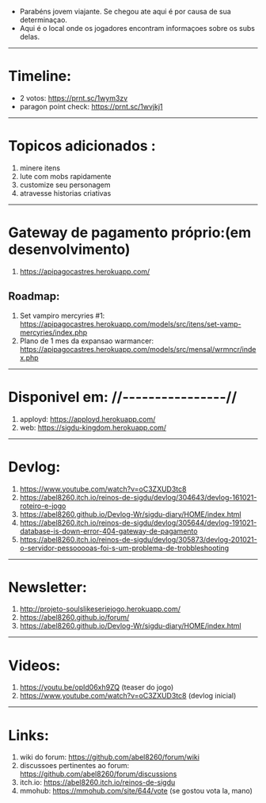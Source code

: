 
 - Parabéns jovem viajante. Se chegou ate aqui é por causa  de sua determinaçao.
 - Aqui é o local onde os jogadores encontram informaçoes sobre os subs delas.

---

# Timeline:
- 2 votos: https://prnt.sc/1wym3zv
- paragon point check: https://prnt.sc/1wvjkj1  

---

# Topicos adicionados :
1. minere itens
2. lute com mobs rapidamente  
3. customize seu personagem
4. atravesse historias criativas 

---
# Gateway de pagamento próprio:(em desenvolvimento)  
1. https://apipagocastres.herokuapp.com/

## Roadmap:
1. Set vampiro mercyries #1: https://apipagocastres.herokuapp.com/models/src/itens/set-vamp-mercyries/index.php
2. Plano de 1 mes da expansao warmancer: https://apipagocastres.herokuapp.com/models/src/mensal/wrmncr/index.php

---

# Disponivel em: //----------------//
1. apployd: https://apployd.herokuapp.com/
2. web: https://sigdu-kingdom.herokuapp.com/   

---

# Devlog:
1. https://www.youtube.com/watch?v=oC3ZXUD3tc8
2. https://abel8260.itch.io/reinos-de-sigdu/devlog/304643/devlog-161021-roteiro-e-jogo
3. https://abel8260.github.io/Devlog-Wr/sigdu-diary/HOME/index.html
4. https://abel8260.itch.io/reinos-de-sigdu/devlog/305644/devlog-191021-database-is-down-error-404-gateway-de-pagamento
5. https://abel8260.itch.io/reinos-de-sigdu/devlog/305873/devlog-201021-o-servidor-pessooooas-foi-s-um-problema-de-trobbleshooting

---

# Newsletter:

1. http://projeto-soulslikeseriejogo.herokuapp.com/
2. https://abel8260.github.io/forum/
3. https://abel8260.github.io/Devlog-Wr/sigdu-diary/HOME/index.html

---

# Videos:
1. https://youtu.be/opId06xh9ZQ (teaser do jogo) 
2. https://www.youtube.com/watch?v=oC3ZXUD3tc8 (devlog inicial) 
---

# Links:
1. wiki do forum: https://github.com/abel8260/forum/wiki
2. discussoes pertinentes ao forum: https://github.com/abel8260/forum/discussions
3. itch.io: https://abel8260.itch.io/reinos-de-sigdu
4. mmohub: https://mmohub.com/site/644/vote (se gostou vota la, mano)

